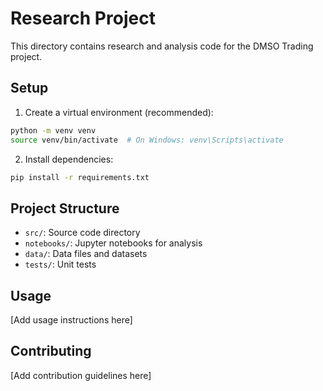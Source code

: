 # Research Project

This directory contains research and analysis code for the DMSO Trading project.

## Setup

1. Create a virtual environment (recommended):
```bash
python -m venv venv
source venv/bin/activate  # On Windows: venv\Scripts\activate
```

2. Install dependencies:
```bash
pip install -r requirements.txt
```

## Project Structure

- `src/`: Source code directory
- `notebooks/`: Jupyter notebooks for analysis
- `data/`: Data files and datasets
- `tests/`: Unit tests

## Usage

[Add usage instructions here]

## Contributing

[Add contribution guidelines here] 